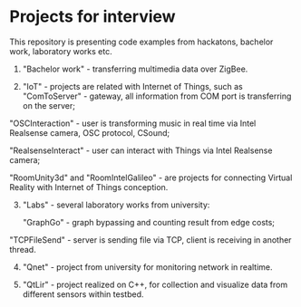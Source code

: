 # Projects for interview
This repository is presenting code examples from hackatons, bachelor work, laboratory works etc.

1. "Bachelor work" - transferring multimedia data over ZigBee.

2. "IoT" - projects are related with Internet of Things, such as 
  "ComToServer" - gateway, all information from COM port is transferring on the server; 

  "OSCInteraction" - user is transforming music in real time via Intel Realsense camera, OSC protocol, CSound;
  
  "RealsenseInteract" - user can interact with Things via Intel Realsense camera;
  
  "RoomUnity3d" and "RoomIntelGalileo" - are projects for connecting Virtual Reality with Internet of Things conception.

3. "Labs" - several laboratory works from university:

   "GraphGo" - graph bypassing and counting result from edge costs;

  "TCPFileSend" - server is sending file via TCP, client is receiving in another thread.
  
4. "Qnet" - project from university for monitoring network in realtime.

5. "QtLir" - project realized on C++, for collection and visualize data from different sensors within testbed.  
